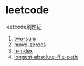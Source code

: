 # leetcode

leetcode刷题记

1. [two-sum](https://github.com/fengliner/leetcode/blob/master/two-sum.md)
2. [move-zeroes](https://github.com/fengliner/leetcode/blob/master/move-zeroes.md)
3. [h-index](https://github.com/fengliner/leetcode/blob/master/h-index.md)
4. [longest-absolute-file-path](https://leetcode.com/problems/longest-absolute-file-path/)
